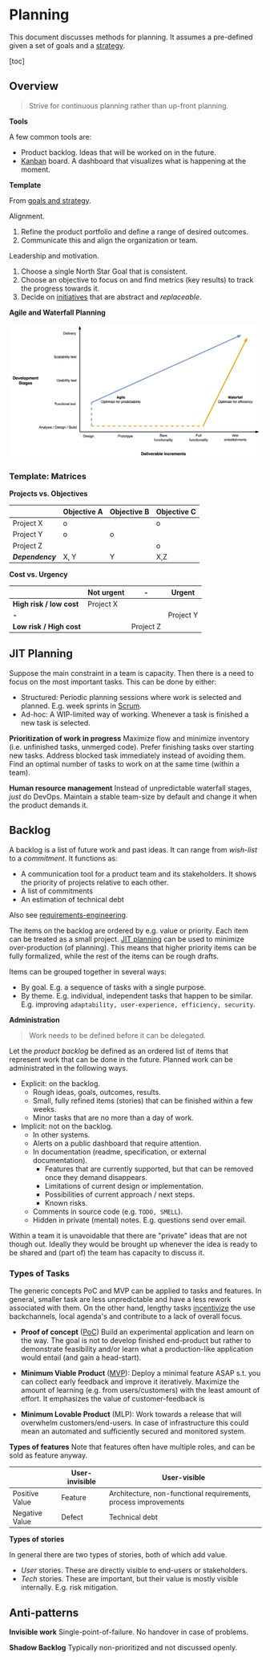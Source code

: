 # Planning

This document discusses methods for planning. It assumes a pre-defined given a set of goals and a [strategy](goals-planning-strategy.md).

[toc]

## Overview

> Strive for continuous planning rather than up-front planning.

**Tools**

A few common tools are:

- Product backlog. Ideas that will be worked on in the future.
- [Kanban](https://en.wikipedia.org/wiki/Kanban_board) board. A dashboard that visualizes what is happening at the moment.

**Template**

From [goals and strategy](./goals-planning-strategy.md).

Alignment.

1. Refine the product portfolio and define a range of desired outcomes.
2. Communicate this and align the organization or team.

Leadership and motivation.

1. Choose a single North Star Goal that is consistent.
2. Choose an objective to focus on and find metrics (key results) to track the progress towards it.
3. Decide on [initiatives](https://www.atlassian.com/agile/project-management/epics-stories-themes) that are abstract and *replaceable*.



**Agile and Waterfall Planning**

![project-increments-method](../img/project-increments-method.png)

### Template: Matrices

**Projects vs. Objectives**

|                  | Objective A | Objective B | Objective C |
| ---------------- | ----------- | ----------- | ----------- |
| Project X        | o           |             | o           |
| Project Y        | o           | o           |             |
| Project Z        |             |             | o           |
| ***Dependency*** | X, Y        | Y           | X,Z         |

**Cost vs. Urgency**

|                          | Not urgent | -         | Urgent    |
| ------------------------ | ---------- | --------- | --------- |
| **High risk / low cost** | Project X  |           |           |
| **-**                    |            |           | Project Y |
| **Low risk / High cost** |            | Project Z |           |





## JIT Planning

Suppose the main constraint in a team is capacity. Then there is a need to focus on the most important tasks. This can be done by either:

- Structured: Periodic planning sessions where work is selected and planned. E.g. week sprints in [Scrum](../collaboration/scrum-guide.md).
- Ad-hoc: A WIP-limited way of working. Whenever a task is finished a new task is selected.

**Prioritization of work in progress**
Maximize flow and minimize inventory (i.e. unfinished tasks, unmerged code). Prefer finishing tasks over starting new tasks. Address blocked task immediately instead of avoiding them. Find an optimal number of tasks to work on at the same time (within a team).

**Human resource management**
Instead of unpredictable waterfall stages,  *just* do DevOps. Maintain a stable team-size by default and change it when the product demands it.



## Backlog

A backlog is a list of future work and past ideas. It can range from *wish-list* to a *commitment*. It functions as:

- A communication tool for a product team and its stakeholders. It shows the priority of projects relative to each other.
- A list of commitments
- An estimation of technical debt

Also see [requirements-engineering](../requirements-engineering.md).

The items on the backlog are ordered by e.g. value or priority. Each item can be treated as a small project. [JIT planning](https://en.wikipedia.org/wiki/Lean_manufacturing) can be used to minimize over-production (of planning). This means that higher priority items can be fully formalized, while the rest of the items can be rough drafts.

Items can be grouped together in several ways:

- By goal. E.g. a sequence of tasks with a single purpose.
- By theme. E.g. individual, independent tasks that happen to be similar. E.g. improving `adaptability, user-experience, efficiency, security`.

**Administration**

> Work needs to be defined before it can be delegated.

Let the *product backlog* be defined as an ordered list of items that represent work that can be done in the future. Planned work can be administrated in the following ways.

- Explicit: on the backlog.
    - Rough ideas, goals, outcomes, results.
    - Small, fully refined items (stories) that can be finished within a few weeks.
    - Minor tasks that are no more than a day of work.
- Implicit: not on the backlog.
    - In other systems.
    - Alerts on a public dashboard that require attention.
    - In documentation (readme, specification, or external documentation).
        - Features that are currently supported, but that can be removed once they demand disappears.
        - Limitations of current design or implementation.
        - Possibilities of current approach / next steps.
        - Known risks.
    - Comments in source code (e.g. `TODO, SMELL`).
    - Hidden in private (mental) notes. E.g. questions send over email.

Within a team it is unavoidable that there are "private" ideas that are not though out. Ideally they would be brought up whenever the idea is ready to be shared and (part of) the team has capacity to discuss it.



### Types of Tasks

The generic concepts PoC and MVP can be applied to tasks and features. In general, smaller task are less unpredictable and have a less rework associated with them. On the other hand, lengthy tasks [incentivize](https://medium.com/hackernoon/wip-it-real-good-66aa710178fd) the use backchannels, local agenda's and contribute to a lack of overall focus.

- **Proof of concept** ([PoC](https://en.wikipedia.org/wiki/Proof_of_concept))
    Build an experimental application and learn on the way. The goal is not to develop finished end-product but rather to demonstrate feasibility and/or learn what a production-like application would entail (and gain a head-start).

- **Minimum Viable Product** ([MVP](https://en.wikipedia.org/wiki/Minimum_viable_product)):
    Deploy a minimal feature ASAP s.t. you can collect early feedback and improve it iteratively. Maximize the amount of learning (e.g. from users/customers) with the least amount of effort. It emphasizes the value of customer-feedback is
- **Minimum Lovable Product** (MLP):
    Work towards a release that will overwhelm customers/end-users. In case of infrastructure this could mean an automated and sufficiently secured and monitored system.

**Types of features**
Note that features often have multiple roles, and can be sold as feature anyway.

|                | User-invisible | User-visible                                                 |
| -------------- | -------------- | ------------------------------------------------------------ |
| Positive Value | Feature        | Architecture, non-functional requirements, process improvements |
| Negative Value | Defect         | Technical debt                                               |

**Types of stories**

In general there are two types of stories, both of which add value.

- *User* stories. These are directly visible to end-users or stakeholders.
- *Tech* stories. These are important, but their value is mostly visible internally. E.g. risk mitigation.



## Anti-patterns

**Invisible work**
Single-point-of-failure. No handover in case of problems.

**Shadow Backlog**
Typically non-prioritized and not discussed openly.
